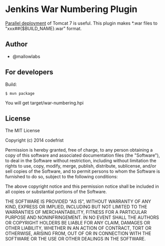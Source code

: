 Jenkins War Numbering Plugin
=======================================

[Parallel deployment](http://tomcat.apache.org/tomcat-7.0-doc/config/context.html#Parallel_deployment) of Tomcat 7 is useful.
This plugin makes \*.war files to "xxx##{$BUILD\_NAME}.war" format.

Author
---------------
* @mallowlabs

For developers
---------------
Build:

    $ mvn package

You will get target/war-numbering.hpi

License
---------------
The MIT License

Copyright (c) 2014 codefrist

Permission is hereby granted, free of charge, to any person obtaining a copy
of this software and associated documentation files (the "Software"), to deal
in the Software without restriction, including without limitation the rights
to use, copy, modify, merge, publish, distribute, sublicense, and/or sell
copies of the Software, and to permit persons to whom the Software is
furnished to do so, subject to the following conditions:

The above copyright notice and this permission notice shall be included in
all copies or substantial portions of the Software.

THE SOFTWARE IS PROVIDED "AS IS", WITHOUT WARRANTY OF ANY KIND, EXPRESS OR
IMPLIED, INCLUDING BUT NOT LIMITED TO THE WARRANTIES OF MERCHANTABILITY,
FITNESS FOR A PARTICULAR PURPOSE AND NONINFRINGEMENT. IN NO EVENT SHALL THE
AUTHORS OR COPYRIGHT HOLDERS BE LIABLE FOR ANY CLAIM, DAMAGES OR OTHER
LIABILITY, WHETHER IN AN ACTION OF CONTRACT, TORT OR OTHERWISE, ARISING FROM,
OUT OF OR IN CONNECTION WITH THE SOFTWARE OR THE USE OR OTHER DEALINGS IN
THE SOFTWARE.

